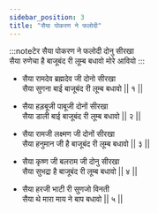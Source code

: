 ```yaml
---
sidebar_position: 3
title: "सैया पोकरण ने फलोदी"
---
```


:::noteटेर
सैया पोकरण ने फलोदी दोनु सीरखा <br/>
सैया रुणेचा है बाजूबंद री लूम्ब बधावो मोरे आवियो
:::

- सैया रामदेव ब्रह्मदेव जी दोनो सीरखा <br/>
  सैया सुगना बाई बाजूबंद री लूम्ब बधावो || १ ||

- सैया हड़बूजी पाबूजी दोनों सीरखा <br/>
  सैया डाली बाई बाजूबंद री लूम्ब बधावो || २ ||

- सैया रामजी लक्ष्मण जी दोनों सीरखा <br/>
  सैया हनुमान जी है बाजूबंद री लूम्ब बधावो || ३ ||

- सैया कृष्ण जी बलराम जी दोनु सीरखा <br/>
  सैया सुभद्रा है बाजूबंद री लूम्ब बधावो || ४ ||

- सैया हरजी भाटी री सुणजो विनती <br/>
  सैया थे मारा माय ने बाप बधावो || ५ ||
